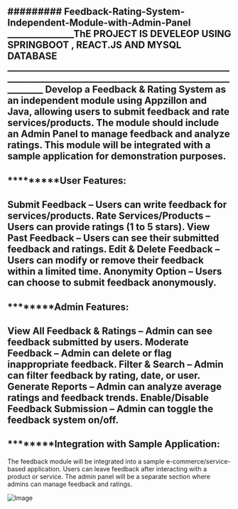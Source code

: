 ######### Feedback-Rating-System-Independent-Module-with-Admin-Panel
_______________ThE PROJECT IS DEVELEOP USING SPRINGBOOT , REACT.JS AND MYSQL DATABASE ____________________________________________________________________________________________________________
Develop a Feedback &amp; Rating System as an independent module using Appzillon and Java, allowing users to submit feedback and rate services/products. The module should include an Admin Panel to manage feedback and analyze ratings. This module will be integrated with a sample application for demonstration purposes. 
--------------
*********User Features:
--------------------
Submit Feedback – Users can write feedback for services/products.
Rate Services/Products – Users can provide ratings (1 to 5 stars).
View Past Feedback – Users can see their submitted feedback and ratings.
Edit & Delete Feedback – Users can modify or remove their feedback within a limited time.
Anonymity Option – Users can choose to submit feedback anonymously.
-------------
********Admin Features:
--------------
View All Feedback & Ratings – Admin can see feedback submitted by users.
Moderate Feedback – Admin can delete or flag inappropriate feedback.
Filter & Search – Admin can filter feedback by rating, date, or user.
Generate Reports – Admin can analyze average ratings and feedback trends.
Enable/Disable Feedback Submission – Admin can toggle the feedback system on/off.
-----------------
********Integration with Sample Application:
--------------------------
The feedback module will be integrated into a sample e-commerce/service-based application.
Users can leave feedback after interacting with a product or service.
The admin panel will be a separate section where admins can manage feedback and ratings.
 
![Image](https://github.com/user-attachments/assets/d2d332bc-7a85-4f56-98af-f08e465a89d5)
